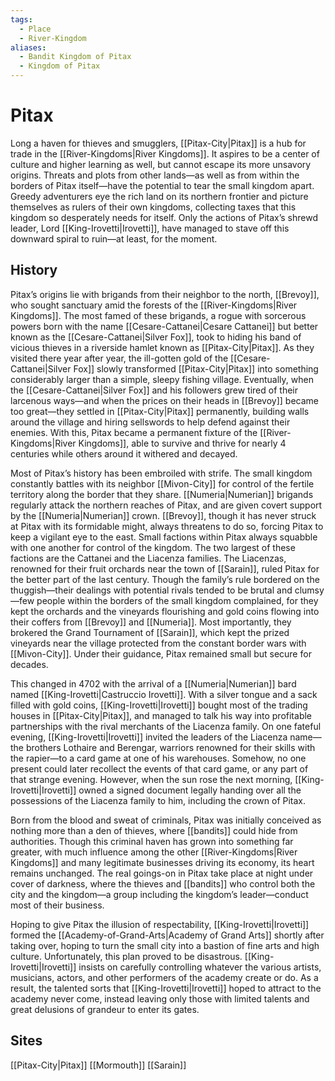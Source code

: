 ```yaml
---
tags:
  - Place
  - River-Kingdom
aliases:
  - Bandit Kingdom of Pitax
  - Kingdom of Pitax
---
```

# Pitax
Long a haven for thieves and smugglers, [[Pitax-City|Pitax]] is a hub for trade in the [[River-Kingdoms|River Kingdoms]]. It aspires to be a center of culture and higher learning as well, but cannot escape its more unsavory origins. Threats and plots from other lands—as well as from within the borders of Pitax itself—have the potential to tear the small kingdom apart. Greedy adventurers eye the rich land on its northern frontier and picture themselves as rulers of their own kingdoms, collecting taxes that this kingdom so desperately needs for itself. Only the actions of Pitax’s shrewd leader, Lord [[King-Irovetti|Irovetti]], have managed to stave off this downward spiral to ruin—at least, for the moment.

## History
Pitax’s origins lie with brigands from their neighbor to the north, [[Brevoy]], who sought sanctuary amid the forests of the [[River-Kingdoms|River Kingdoms]]. The most famed of these brigands, a rogue with sorcerous powers born with the name [[Cesare-Cattanei|Cesare Cattanei]] but better known as the [[Cesare-Cattanei|Silver Fox]], took to hiding his band of vicious thieves in a riverside hamlet known as [[Pitax-City|Pitax]]. As they visited there year after year, the ill-gotten gold of the [[Cesare-Cattanei|Silver Fox]] slowly transformed [[Pitax-City|Pitax]] into something considerably larger than a simple, sleepy fishing village. Eventually, when the [[Cesare-Cattanei|Silver Fox]] and his followers grew tired of their larcenous ways—and when the prices on their heads in [[Brevoy]] became too great—they settled in [[Pitax-City|Pitax]] permanently, building walls around the village and hiring sellswords to help defend against their enemies. With this, Pitax became a permanent fixture of the [[River-Kingdoms|River Kingdoms]], able to survive and thrive for nearly 4 centuries while others around it withered and decayed.

Most of Pitax’s history has been embroiled with strife. The small kingdom constantly battles with its neighbor [[Mivon-City]] for control of the fertile territory along the border that they share. [[Numeria|Numerian]] brigands regularly attack the northern reaches of Pitax, and are given covert support by the [[Numeria|Numerian]] crown. [[Brevoy]], though it has never struck at Pitax with its formidable might, always threatens to do so, forcing Pitax to keep a vigilant eye to the east. Small factions within Pitax always squabble with one another for control of the kingdom. The two largest of these factions are the Cattanei and the Liacenza families. The Liacenzas, renowned for their fruit orchards near the town of [[Sarain]], ruled Pitax for the better part of the last century. Though the family’s rule bordered on the thuggish—their dealings with potential rivals tended to be brutal and clumsy—few people within the borders of the small kingdom complained, for they kept the orchards and the vineyards flourishing and gold coins flowing into their coffers from [[Brevoy]] and [[Numeria]]. Most importantly, they brokered the Grand Tournament of [[Sarain]], which kept the prized vineyards near the village protected from the constant border wars with [[Mivon-City]]. Under their guidance, Pitax remained small but secure for decades.

This changed in 4702 with the arrival of a [[Numeria|Numerian]] bard named [[King-Irovetti|Castruccio Irovetti]]. With a silver tongue and a sack filled with gold coins, [[King-Irovetti|Irovetti]] bought most of the trading houses in [[Pitax-City|Pitax]], and managed to talk his way into profitable partnerships with the rival merchants of the Liacenza family. On one fateful evening, [[King-Irovetti|Irovetti]] invited the leaders of the Liacenza name—the brothers Lothaire and Berengar, warriors renowned for their skills with the rapier—to a card game at one of his warehouses. Somehow, no one present could later recollect the events of that card game, or any part of that strange evening. However, when the sun rose the next morning, [[King-Irovetti|Irovetti]] owned a signed document legally handing over all the possessions of the Liacenza family to him, including the crown of Pitax.

Born from the blood and sweat of criminals, Pitax was initially conceived as nothing more than a den of thieves, where [[bandits]] could hide from authorities. Though this criminal haven has grown into something far greater, with much influence among the other [[River-Kingdoms|River Kingdoms]] and many legitimate businesses driving its economy, its heart remains unchanged. The real goings-on in Pitax take place at night under cover of darkness, where the thieves and [[bandits]] who control both the city and the kingdom—a group including the kingdom’s leader—conduct most of their business.

Hoping to give Pitax the illusion of respectability, [[King-Irovetti|Irovetti]] formed the [[Academy-of-Grand-Arts|Academy of Grand Arts]] shortly after taking over, hoping to turn the small city into a bastion of fine arts and high culture. Unfortunately, this plan proved to be disastrous. [[King-Irovetti|Irovetti]] insists on carefully controlling whatever the various artists, musicians, actors, and other performers of the academy create or do. As a result, the talented sorts that [[King-Irovetti|Irovetti]] hoped to attract to the academy never come, instead leaving only those with limited talents and great delusions of grandeur to enter its gates.

## Sites
[[Pitax-City|Pitax]]
[[Mormouth]]
[[Sarain]]